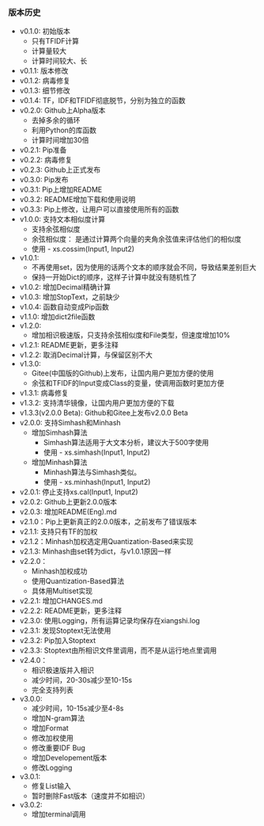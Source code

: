 ### 版本历史
  - v0.1.0: 初始版本
    - 只有TFIDF计算
    - 计算量较大
    - 计算时间较大、长
  - v0.1.1: 版本修改
  - v0.1.2: 病毒修复
  - v0.1.3: 细节修改
  - v0.1.4: TF，IDF和TFIDF彻底脱节，分别为独立的函数
  - v0.2.0: Github上Alpha版本
    - 去掉多余的循环
    - 利用Python的库函数
    - 计算时间增加30倍
  - v0.2.1: Pip准备
  - v0.2.2: 病毒修复
  - v0.2.3: Github上正式发布
  - v0.3.0: Pip发布
  - v0.3.1: Pip上增加README
  - v0.3.2: README增加下载和使用说明
  - v0.3.3: Pip上修改，让用户可以直接使用所有的函数
  - v1.0.0: 支持文本相似度计算
    - 支持余弦相似度
    - 余弦相似度： 是通过计算两个向量的夹角余弦值来评估他们的相似度
    - 使用 - xs.cossim(Input1, Input2)
  - v1.0.1: 
    - 不再使用set，因为使用的话两个文本的顺序就会不同，导致结果差别巨大
    - 保持一开始Dict的顺序，这样子计算中就没有随机性了
  - v1.0.2: 增加Decimal精确计算
  - v1.0.3: 增加StopText，之前缺少
  - v1.0.4: 函数自动变成Pip函数
  - v1.1.0: 增加dict2file函数
  - v1.2.0:
    - 增加相识极速版，只支持余弦相似度和File类型，但速度增加10%
  - v1.2.1: README更新，更多注释
  - v1.2.2: 取消Decimal计算，与保留区别不大
  - v1.3.0:
    - Gitee(中国版的Github)上发布，让国内用户更加方便的使用
    - 余弦和TFIDF的Input变成Class的变量，使调用函数时更加方便
  - v1.3.1: 病毒修复
  - v1.3.2: 支持清华镜像，让国内用户更加方便的下载
  - v1.3.3(v2.0.0 Beta): Github和Gitee上发布v2.0.0 Beta
  - v2.0.0: 支持Simhash和Minhash
    - 增加Simhash算法
      - Simhash算法适用于大文本分析，建议大于500字使用
      - 使用 - xs.simhash(Input1, Input2)
    - 增加Minhash算法
      - Minhash算法与Simhash类似。
      -  使用 - xs.minhash(Input1, Input2)
  - v2.0.1: 停止支持xs.cal(Input1, Input2)
  - v2.0.2: Github上更新2.0.0版本
  - v2.0.3: 增加README(Eng).md
  - v2.1.0：Pip上更新真正的2.0.0版本，之前发布了错误版本
  - v2.1.1: 支持只有TF的加权
  - v2.1.2：Minhash加权选定用Quantization-Based来实现
  - v2.1.3: Minhash由set转为dict，与v1.0.1原因一样
  - v2.2.0：
    - Minhash加权成功
    - 使用Quantization-Based算法
    - 具体用Multiset实现
  - v2.2.1: 增加CHANGES.md
  - v2.2.2: README更新，更多注释
  - v2.3.0: 使用Logging，所有运算记录均保存在xiangshi.log
  - v2.3.1: 发现Stoptext无法使用
  - v2.3.2: Pip加入Stoptext
  - v2.3.3: Stoptext由所相识文件里调用，而不是从运行地点里调用
  - v2.4.0：
    - 相识极速版并入相识
    - 减少时间，20-30s减少至10-15s
    - 完全支持列表
  - v3.0.0:
    - 减少时间，10-15s减少至4-8s
    - 增加N-gram算法
    - 增加Format
    - 修改加权使用
    - 修改重要IDF Bug
    - 增加Developement版本
    - 修改Logging
  - v3.0.1:
    - 修复List输入
    - 暂时删除Fast版本（速度并不如相识）
  - v3.0.2:
    - 增加terminal调用